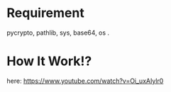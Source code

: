 
# Requirement
pycrypto,
pathlib,
sys,
base64,
os .
# How It Work!?
here: https://www.youtube.com/watch?v=Oi_uxAIylr0

